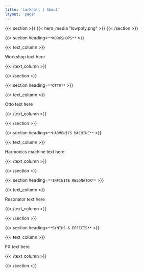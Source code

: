 ```yaml
---
title: 'Larkhall | About'
layout: 'page'
---
```


{{< section >}}
    {{< hero_media "lowpoly.png" >}}
{{< /section >}}

{{< section heading=`**WORKSHOPS**` >}}

{{< text_column >}}

Workshop text here

{{< /text_column >}}

{{< /section >}}

{{< section heading=`**OTTO**` >}}

{{< text_column >}}

Otto text here

{{< /text_column >}}

{{< /section >}}

{{< section heading=`**HARMONICS MACHINE**` >}}

{{< text_column >}}

Harmonics machine text here

{{< /text_column >}}

{{< /section >}}


{{< section heading=`**INFINITE RESONATOR**` >}}

{{< text_column >}}

Resonator text here

{{< /text_column >}}

{{< /section >}}

{{< section heading=`**SYNTHS & EFFECTS**` >}}

{{< text_column >}}

FX text here

{{< /text_column >}}

{{< /section >}}
